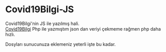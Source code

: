 # Covid19Bilgi-JS
Covid19Bilgi'nin JS ile yazılmış hali.<br>
[Covid19Bilgi](https://github.com/tioxs/covid19bilgi) Php ile yazmıştım json dan veriyi çekmeme rağmen php daha hızlı.<br>

Dosyları sunucunuza eklemeniz yeterli işte bu kadar.
